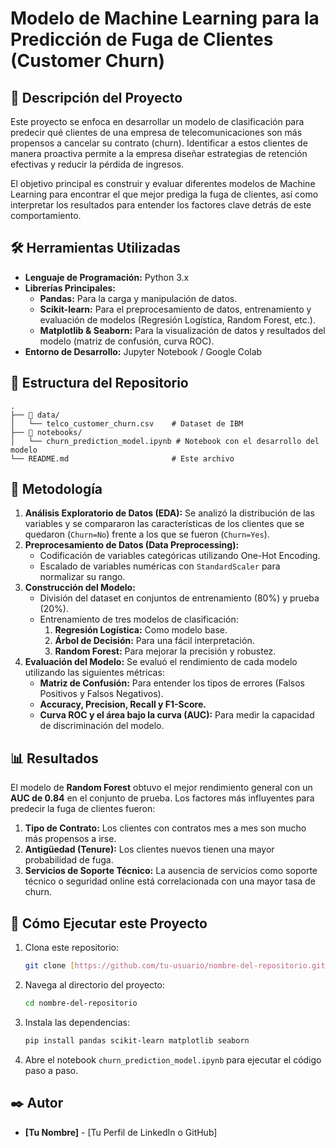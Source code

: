 # Modelo de Machine Learning para la Predicción de Fuga de Clientes (Customer Churn)

## 📝 Descripción del Proyecto

Este proyecto se enfoca en desarrollar un modelo de clasificación para predecir qué clientes de una empresa de telecomunicaciones son más propensos a cancelar su contrato (churn). Identificar a estos clientes de manera proactiva permite a la empresa diseñar estrategias de retención efectivas y reducir la pérdida de ingresos.

El objetivo principal es construir y evaluar diferentes modelos de Machine Learning para encontrar el que mejor prediga la fuga de clientes, así como interpretar los resultados para entender los factores clave detrás de este comportamiento.

## 🛠️ Herramientas Utilizadas

* **Lenguaje de Programación:** Python 3.x
* **Librerías Principales:**
    * **Pandas:** Para la carga y manipulación de datos.
    * **Scikit-learn:** Para el preprocesamiento de datos, entrenamiento y evaluación de modelos (Regresión Logística, Random Forest, etc.).
    * **Matplotlib & Seaborn:** Para la visualización de datos y resultados del modelo (matriz de confusión, curva ROC).
* **Entorno de Desarrollo:** Jupyter Notebook / Google Colab

## 📂 Estructura del Repositorio

```
.
├── 📁 data/
│   └── telco_customer_churn.csv    # Dataset de IBM
├── 📁 notebooks/
│   └── churn_prediction_model.ipynb # Notebook con el desarrollo del modelo
└── README.md                       # Este archivo
```

## 🔬 Metodología

1.  **Análisis Exploratorio de Datos (EDA):** Se analizó la distribución de las variables y se compararon las características de los clientes que se quedaron (`Churn=No`) frente a los que se fueron (`Churn=Yes`).
2.  **Preprocesamiento de Datos (Data Preprocessing):**
    * Codificación de variables categóricas utilizando One-Hot Encoding.
    * Escalado de variables numéricas con `StandardScaler` para normalizar su rango.
3.  **Construcción del Modelo:**
    * División del dataset en conjuntos de entrenamiento (80%) y prueba (20%).
    * Entrenamiento de tres modelos de clasificación:
        1.  **Regresión Logística:** Como modelo base.
        2.  **Árbol de Decisión:** Para una fácil interpretación.
        3.  **Random Forest:** Para mejorar la precisión y robustez.
4.  **Evaluación del Modelo:** Se evaluó el rendimiento de cada modelo utilizando las siguientes métricas:
    * **Matriz de Confusión:** Para entender los tipos de errores (Falsos Positivos y Falsos Negativos).
    * **Accuracy, Precision, Recall y F1-Score.**
    * **Curva ROC y el área bajo la curva (AUC):** Para medir la capacidad de discriminación del modelo.

## 📊 Resultados

El modelo de **Random Forest** obtuvo el mejor rendimiento general con un **AUC de 0.84** en el conjunto de prueba. Los factores más influyentes para predecir la fuga de clientes fueron:

1.  **Tipo de Contrato:** Los clientes con contratos mes a mes son mucho más propensos a irse.
2.  **Antigüedad (Tenure):** Los clientes nuevos tienen una mayor probabilidad de fuga.
3.  **Servicios de Soporte Técnico:** La ausencia de servicios como soporte técnico o seguridad online está correlacionada con una mayor tasa de churn.

## 🚀 Cómo Ejecutar este Proyecto

1.  Clona este repositorio:
    ```bash
    git clone [https://github.com/tu-usuario/nombre-del-repositorio.git](https://github.com/tu-usuario/nombre-del-repositorio.git)
    ```
2.  Navega al directorio del proyecto:
    ```bash
    cd nombre-del-repositorio
    ```
3.  Instala las dependencias:
    ```bash
    pip install pandas scikit-learn matplotlib seaborn
    ```
4.  Abre el notebook `churn_prediction_model.ipynb` para ejecutar el código paso a paso.

## ✒️ Autor

* **[Tu Nombre]** - [Tu Perfil de LinkedIn o GitHub]
